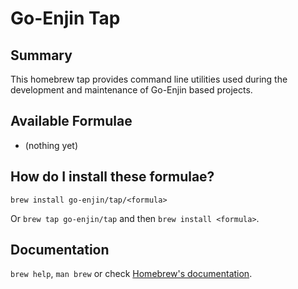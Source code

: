 # Go-Enjin Tap

## Summary

This homebrew tap provides command line utilities used during the development
and maintenance of Go-Enjin based projects.

## Available Formulae

* (nothing yet)

## How do I install these formulae?

`brew install go-enjin/tap/<formula>`

Or `brew tap go-enjin/tap` and then `brew install <formula>`.

## Documentation

`brew help`, `man brew` or check [Homebrew's documentation](https://docs.brew.sh).
